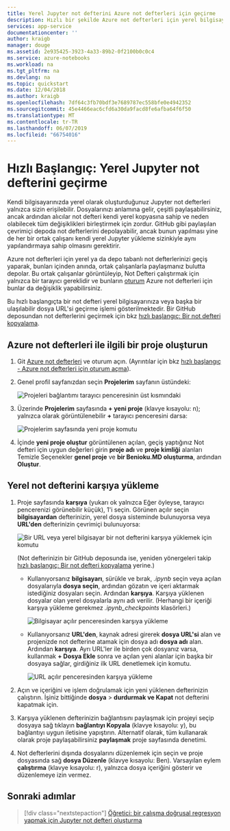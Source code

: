 ```yaml
---
title: Yerel Jupyter not defterini Azure not defterleri için geçirme
description: Hızlı bir şekilde Azure not defterleri için yerel bilgisayarınıza veya bir web URL'si bir Jupyter not defteri aktarılması, sonra işbirliği için paylaşın.
services: app-service
documentationcenter: ''
author: kraigb
manager: douge
ms.assetid: 2e935425-3923-4a33-89b2-0f2100b0c0c4
ms.service: azure-notebooks
ms.workload: na
ms.tgt_pltfrm: na
ms.devlang: na
ms.topic: quickstart
ms.date: 12/04/2018
ms.author: kraigb
ms.openlocfilehash: 7df64c3fb70bdf3e7689787ec558bfe0e4942352
ms.sourcegitcommit: 45e4466eac6cfd6a30da9facd8fe6afba64f6f50
ms.translationtype: MT
ms.contentlocale: tr-TR
ms.lasthandoff: 06/07/2019
ms.locfileid: "66754016"
---
```

# <a name="quickstart-migrate-a-local-jupyter-notebook"></a>Hızlı Başlangıç: Yerel Jupyter not defterini geçirme

Kendi bilgisayarınızda yerel olarak oluşturduğunuz Jupyter not defterleri yalnızca sizin erişilebilir. Dosyalarınızı anlamına gelir, çeşitli paylaşabilirsiniz, ancak ardından alıcılar not defteri kendi yerel kopyasına sahip ve neden olabilecek tüm değişiklikleri birleştirmek için zordur. GitHub gibi paylaşılan çevrimiçi depoda not defterlerini depolayabilir, ancak bunun yapılması yine de her bir ortak çalışanı kendi yerel Jupyter yükleme sizinkiyle aynı yapılandırmaya sahip olmasını gerektirir.

Azure not defterleri için yerel ya da depo tabanlı not defterlerinizi geçiş yaparak, bunları içinden anında, ortak çalışanlarla paylaşmanız bulutta depolar. Bu ortak çalışanlar görüntüleyip, Not Defteri çalıştırmak için yalnızca bir tarayıcı gereklidir ve bunların [oturum](quickstart-sign-in-azure-notebooks.md) Azure not defterleri için bunlar da değişiklik yapabilirsiniz.

Bu hızlı başlangıçta bir not defteri yerel bilgisayarınıza veya başka bir ulaşılabilir dosya URL'si geçirme işlemi gösterilmektedir. Bir GitHub deposundan not defterlerini geçirmek için bkz [hızlı başlangıç: Bir not defteri kopyalama](quickstart-clone-jupyter-notebook.md).

## <a name="create-a-project-on-azure-notebooks"></a>Azure not defterleri ile ilgili bir proje oluşturun

1. Git [Azure not defterleri](https://notebooks.azure.com) ve oturum açın. (Ayrıntılar için bkz [hızlı başlangıç - Azure not defterleri için oturum açma](quickstart-sign-in-azure-notebooks.md)).

1. Genel profil sayfanızdan seçin **Projelerim** sayfanın üstündeki:

    ![Projeleri bağlantımı tarayıcı penceresinin üst kısmındaki](media/quickstarts/my-projects-link.png)

1. Üzerinde **Projelerim** sayfasında **+ yeni proje** (klavye kısayolu: n); yalnızca olarak görüntülenebilir **+** tarayıcı penceresini darsa:

    ![Projelerim sayfasında yeni proje komutu](media/quickstarts/new-project-command.png)

1. İçinde **yeni proje oluştur** görüntülenen açılan, geçiş yaptığınız Not defteri için uygun değerleri girin **proje adı** ve **proje kimliği** alanları Temizle Seçenekler **genel proje** ve **bir Benioku.MD oluşturma**, ardından **Oluştur**.

## <a name="upload-the-local-notebook"></a>Yerel not defterini karşıya yükleme

1. Proje sayfasında **karşıya** (yukarı ok yalnızca Eğer öyleyse, tarayıcı pencerenizi görünebilir küçük), 1'i seçin. Görünen açılır seçin **bilgisayardan** defterinizin, yerel dosya sisteminde bulunuyorsa veya **URL'den** defterinizin çevrimiçi bulunuyorsa:

    ![Bir URL veya yerel bilgisayar bir not defterini karşıya yüklemek için komutu](media/quickstarts/upload-from-computer-url-command.png)

   (Not defterinizin bir GitHub deposunda ise, yeniden yönergeleri takip [hızlı başlangıç: Bir not defteri kopyalama](quickstart-clone-jupyter-notebook.md) yerine.)

   - Kullanıyorsanız **bilgisayarı**, sürükle ve bırak, *.ipynb* seçin veya açılan dosyalarıyla **dosya seçin**, ardından gözatın ve içeri aktarmak istediğiniz dosyaları seçin. Ardından **karşıya**. Karşıya yüklenen dosyalar olan yerel dosyalarla aynı adı verilir. (Herhangi bir içeriği karşıya yükleme gerekmez *.ipynb_checkpoints* klasörleri.)

     ![Bilgisayar açılır penceresinden karşıya yükleme](media/quickstarts/upload-from-computer-popup.png)

   - Kullanıyorsanız **URL'den**, kaynak adresi girerek **dosya URL'si** alan ve projenizde not defterine atamak için dosya adı **dosya adı** alan. Ardından **karşıya**. Ayrı URL'ler ile birden çok dosyanız varsa, kullanmak **+ Dosya Ekle** sonra ve açılan yeni alanlar için başka bir dosyaya sağlar, girdiğiniz ilk URL denetlemek için komutu.

     ![URL açılır penceresinden karşıya yükleme](media/quickstarts/upload-from-url-popup.png)

1. Açın ve içeriğini ve işlem doğrulamak için yeni yüklenen defterinizin çalıştırın. İşiniz bittiğinde **dosya** > **durdurmak ve Kapat** not defterini kapatmak için.

1. Karşıya yüklenen defterinizin bağlantısını paylaşmak için projeyi seçip dosyaya sağ tıklayın **bağlantıyı Kopyala** (klavye kısayolu: y), bu bağlantıyı uygun iletisine yapıştırın. Alternatif olarak, tüm kullanarak olarak proje paylaşabilirsiniz **paylaşmak** proje sayfasında denetimi.

1. Not defterlerini dışında dosyalarını düzenlemek için seçin ve proje dosyasında sağ **dosya Düzenle** (klavye kısayolu: Ben). Varsayılan eylem **çalıştırma** (klavye kısayolu: r), yalnızca dosya içeriğini gösterir ve düzenlemeye izin vermez.

## <a name="next-steps"></a>Sonraki adımlar

> [!div class="nextstepaction"]
> [Öğretici: bir çalışma doğrusal regresyon yapmak için Jupyter not defteri oluşturma](tutorial-create-run-jupyter-notebook.md)
